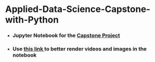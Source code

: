 # Applied-Data-Science-Capstone-with-Python
* <h3>Jupyter Notebook for the <a href = https://github.com/Andersen1997/Applied-Data-Science-Capstone-with-Python/blob/master/Applied-Data-Science-Capstone-with-Python.ipynb>Capstone Project</a></h3>
* <h3>Use <a href = "https://nbviewer.jupyter.org/github/Andersen1997/Applied-Data-Science-Capstone-with-Python/blob/master/Applied-Data-Science-Capstone-with-Python.ipynb">this link </a>to better render videos and images in the notebook</h3>
